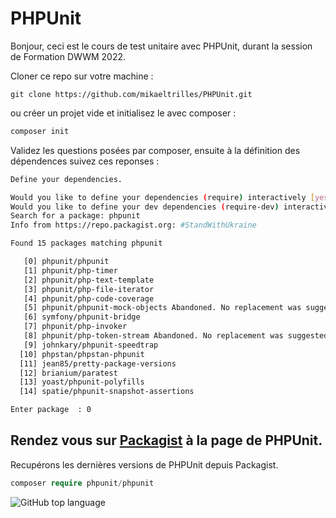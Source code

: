 # PHPUnit

Bonjour, ceci est le cours de test unitaire avec  PHPUnit, durant la session de Formation DWWM 2022.

Cloner ce repo sur votre machine :

```GIT
git clone https://github.com/mikaeltrilles/PHPUnit.git
````
ou créer un projet vide et initialisez le avec composer :

```BASH
composer init
```

Validez les questions posées par composer, ensuite à la définition des dépendences suivez ces reponses :

```BASH
Define your dependencies.

Would you like to define your dependencies (require) interactively [yes]? no
Would you like to define your dev dependencies (require-dev) interactively [yes]? yes
Search for a package: phpunit
Info from https://repo.packagist.org: #StandWithUkraine

Found 15 packages matching phpunit

   [0] phpunit/phpunit 
   [1] phpunit/php-timer 
   [2] phpunit/php-text-template 
   [3] phpunit/php-file-iterator 
   [4] phpunit/php-code-coverage 
   [5] phpunit/phpunit-mock-objects Abandoned. No replacement was suggested.
   [6] symfony/phpunit-bridge 
   [7] phpunit/php-invoker 
   [8] phpunit/php-token-stream Abandoned. No replacement was suggested.
   [9] johnkary/phpunit-speedtrap 
  [10] phpstan/phpstan-phpunit 
  [11] jean85/pretty-package-versions 
  [12] brianium/paratest 
  [13] yoast/phpunit-polyfills 
  [14] spatie/phpunit-snapshot-assertions 

Enter package  : 0
```

## Rendez vous sur [Packagist](https://packagist.org/packages/phpunit/phpunit) à la page de PHPUnit.

Recupérons les dernières versions de PHPUnit depuis Packagist.

```PHP
composer require phpunit/phpunit
```

![GitHub top language](https://img.shields.io/github/languages/top/mikaeltrilles/PHPUnit)
